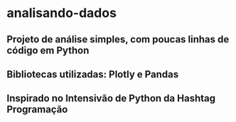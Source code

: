 # analisando-dados
 ## Projeto de análise simples, com poucas linhas de código em Python
 ## Bibliotecas utilizadas: Plotly e Pandas
 ## Inspirado no Intensivão de Python da Hashtag Programação
